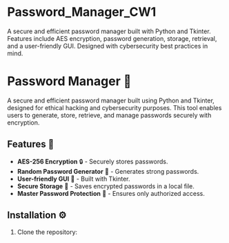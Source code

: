 # Password_Manager_CW1
A secure and efficient password manager built with Python and Tkinter. Features include AES encryption, password generation, storage, retrieval, and a user-friendly GUI. Designed with cybersecurity best practices in mind.
# Password Manager 🔐  

A secure and efficient password manager built using Python and Tkinter, designed for ethical hacking and cybersecurity purposes. This tool enables users to generate, store, retrieve, and manage passwords securely with encryption.

## Features 🚀  
- **AES-256 Encryption** 🔒 - Securely stores passwords.  
- **Random Password Generator** 🔢 - Generates strong passwords.  
- **User-friendly GUI** 🎨 - Built with Tkinter.  
- **Secure Storage** 📂 - Saves encrypted passwords in a local file.  
- **Master Password Protection** 🔑 - Ensures only authorized access.  

## Installation ⚙️  
1. Clone the repository:  
   ```bash
 
